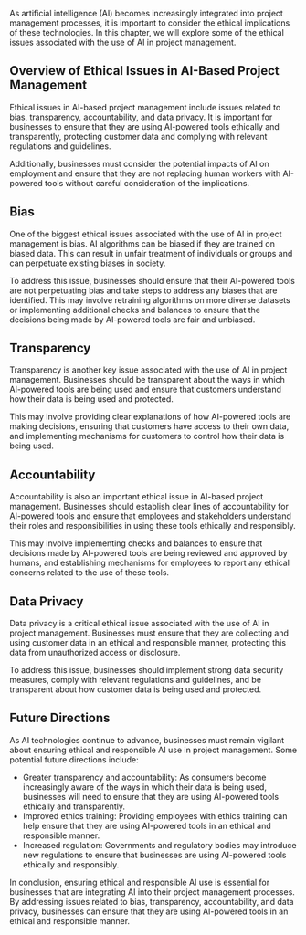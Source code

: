 
As artificial intelligence (AI) becomes increasingly integrated into project management processes, it is important to consider the ethical implications of these technologies. In this chapter, we will explore some of the ethical issues associated with the use of AI in project management.

Overview of Ethical Issues in AI-Based Project Management
---------------------------------------------------------

Ethical issues in AI-based project management include issues related to bias, transparency, accountability, and data privacy. It is important for businesses to ensure that they are using AI-powered tools ethically and transparently, protecting customer data and complying with relevant regulations and guidelines.

Additionally, businesses must consider the potential impacts of AI on employment and ensure that they are not replacing human workers with AI-powered tools without careful consideration of the implications.

Bias
----

One of the biggest ethical issues associated with the use of AI in project management is bias. AI algorithms can be biased if they are trained on biased data. This can result in unfair treatment of individuals or groups and can perpetuate existing biases in society.

To address this issue, businesses should ensure that their AI-powered tools are not perpetuating bias and take steps to address any biases that are identified. This may involve retraining algorithms on more diverse datasets or implementing additional checks and balances to ensure that the decisions being made by AI-powered tools are fair and unbiased.

Transparency
------------

Transparency is another key issue associated with the use of AI in project management. Businesses should be transparent about the ways in which AI-powered tools are being used and ensure that customers understand how their data is being used and protected.

This may involve providing clear explanations of how AI-powered tools are making decisions, ensuring that customers have access to their own data, and implementing mechanisms for customers to control how their data is being used.

Accountability
--------------

Accountability is also an important ethical issue in AI-based project management. Businesses should establish clear lines of accountability for AI-powered tools and ensure that employees and stakeholders understand their roles and responsibilities in using these tools ethically and responsibly.

This may involve implementing checks and balances to ensure that decisions made by AI-powered tools are being reviewed and approved by humans, and establishing mechanisms for employees to report any ethical concerns related to the use of these tools.

Data Privacy
------------

Data privacy is a critical ethical issue associated with the use of AI in project management. Businesses must ensure that they are collecting and using customer data in an ethical and responsible manner, protecting this data from unauthorized access or disclosure.

To address this issue, businesses should implement strong data security measures, comply with relevant regulations and guidelines, and be transparent about how customer data is being used and protected.

Future Directions
-----------------

As AI technologies continue to advance, businesses must remain vigilant about ensuring ethical and responsible AI use in project management. Some potential future directions include:

* Greater transparency and accountability: As consumers become increasingly aware of the ways in which their data is being used, businesses will need to ensure that they are using AI-powered tools ethically and transparently.
* Improved ethics training: Providing employees with ethics training can help ensure that they are using AI-powered tools in an ethical and responsible manner.
* Increased regulation: Governments and regulatory bodies may introduce new regulations to ensure that businesses are using AI-powered tools ethically and responsibly.

In conclusion, ensuring ethical and responsible AI use is essential for businesses that are integrating AI into their project management processes. By addressing issues related to bias, transparency, accountability, and data privacy, businesses can ensure that they are using AI-powered tools in an ethical and responsible manner.
